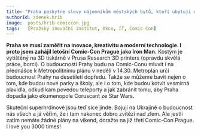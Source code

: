 ```yaml
---
title: "Praha poskytne slevy nájemníkům městských bytů, kteří ubytují ukrajinské uprchlíky"
authorId: zdenek.hrib
image: 	posts/hrib-comiccon.jpg
tags:   [Pražský inovační institut, Akce, IT, Comic-Con]
---
```


**Praha se musí zaměřit na inovace, kreativitu a moderní technologie. I proto jsem zahájil letošní Comic-Con Prague jako Iron Man.** Kostým je vytištěný na 3D tiskárně v Prusa Research 3D printers (opravdu skvělá práce, borci). O budoucnosti Prahy budu na Comic-Conu mluvit i na přednášce k Metropolitnímu plánu v neděli v 14.30. Metroplán určí budoucnost Prahy na desetiletí dopředu. Takže se můžeme bavit nejen o tom, kde budou nové parky a školy, ale i o tom, kde budou kotvit vesmírná plavidla, odkud kam povedou teleporty a jak zabránit tomu, aby Praha dopadla jako ekumenopole Coruscant ze Star Wars.

Skuteční superhrdinové jsou teď sice jinde. Bojují na Ukrajině o budoucnost nás všech a já věřím, že i tam nakonec dobro zvítězí nad zlem. Ale jestli zatím nemáte žádné plány na víkend, doražte na již třetí Comic-Con Prague. I love you 3000 times!